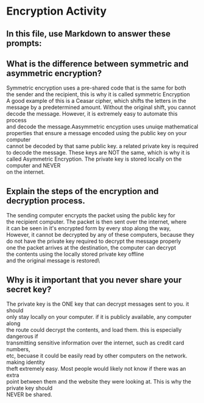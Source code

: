 # Encryption Activity
## In this file, use Markdown to answer these prompts:

##  What is the difference between symmetric and asymmetric encryption?

Symmetric encryption uses a pre-shared code that is the same for both\
the sender and the recipient, this is why it is called symmetric Encryption\
A good example of this is a Ceasar cipher, which shifts the letters in the\
message by a predetermined amount. Without the original shift, you cannot\
decode the message. However, it is extremely easy to automate this process\
and decode the message.Aasymmetric encyption uses unuiqe mathematical\
properties that ensure a message encoded using the public key on your computer\
cannot be decoded by that same public key. a related private key is required\
to decode the message. These keys are NOT the same, which is why it is called
Asymmetric Encryption. The private key is stored locally on the computer and NEVER\
on the internet.

## Explain the steps of the encryption and decryption process.

The sending computer encrypts the packet using the public key for\
the recipient computer. The packet is then sent over the internet, where\
it can be seen in it's encrypted form by every stop along the way,\
However, it cannot be decrypted by any of these computers, because they\
do not have the private key required to decrypt the message properly\
one the packet arrives at the destination, the computer can decrypt\
the contents using the locally stored private key offline\
and the original message is restored\
 
## Why is it important that you never share your secret key?

The private key is the ONE key that can decrypt messages sent to you. it should\
only stay locally on your computer. if it is publicly available, any computer along\
the route could decrypt the contents, and load them. this is especially dangerous if\
transmitting sensitive information over the internet, such as credit card numbers,\
etc, becuase it could be easily read by other computers on the network. making identity\
theft extremely easy. Most people would likely not know if there was an extra\
point between them and the website they were looking at. This is why the private key should\
NEVER be shared.
